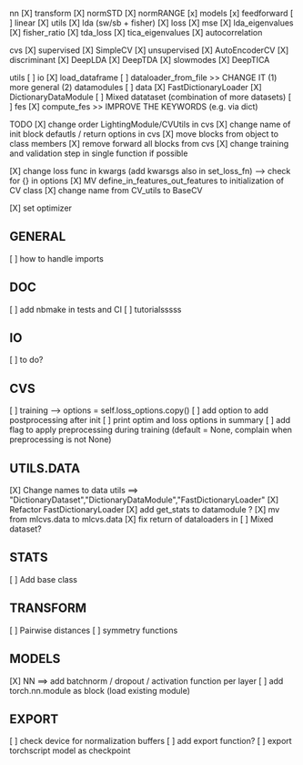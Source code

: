 nn
    [X] transform
        [X] normSTD
        [X] normRANGE
    [x] models 
        [x] feedforward
        [ ] linear
    [X] utils
        [X] lda (sw/sb + fisher)
    [X] loss
        [X] mse 
        [X] lda_eigenvalues
        [X] fisher_ratio
        [X] tda_loss
        [X] tica_eigenvalues
        [X] autocorrelation

cvs
    [X] supervised
        [X] SimpleCV
    [X] unsupervised
        [X] AutoEncoderCV
    [X] discriminant
        [X] DeepLDA 
        [X] DeepTDA
    [X] slowmodes
        [X] DeepTICA

utils 
    [ ] io
        [X] load_dataframe
        [ ] dataloader_from_file >> CHANGE IT (1) more general (2) datamodules
    [ ] data
        [X] FastDictionaryLoader
        [X] DictionaryDataModule
        [ ] Mixed datataset (combination of more datasets)
    [ ] fes
        [X] compute_fes >> IMPROVE THE KEYWORDS (e.g. via dict)

TODO
[X] change order LightingModule/CVUtils in cvs
[X] change name of init block defautls / return options in cvs
[X] move blocks from object to class members 
[X] remove forward all blocks from cvs
[X] change training and validation step in single function if possible

[X] change loss func in kwargs (add kwarsgs also in set_loss_fn) --> check for {} in options
[X] MV define_in_features_out_features to initialization of CV class
[X] change name from CV_utils to BaseCV

[X] set optimizer

## GENERAL

[ ] how to handle imports 

## DOC

[ ] add nbmake in tests and CI
[ ] tutorialsssss

## IO

[ ] to do? 

## CVS

[ ] training --> options = self.loss_options.copy()
[ ] add option to add postprocessing after init
[ ] print optim and loss options in summary
[ ] add flag to apply preprocessing during training (default = None, complain when preprocessing is not None)

## UTILS.DATA

[X] Change names to data utils ==> "DictionaryDataset","DictionaryDataModule","FastDictionaryLoader"
[X] Refactor FastDictionaryLoader
[X] add get_stats to datamodule ?
[X] mv from mlcvs.data to mlcvs.data
[X] fix return of dataloaders in 
[ ] Mixed dataset?

## STATS

[ ] Add base class

## TRANSFORM 

[ ] Pairwise distances
[ ] symmetry functions

## MODELS

[X] NN ==> add batchnorm / dropout / activation function  per layer
[ ] add torch.nn.module as block (load existing module)  

## EXPORT

[ ] check device for normalization buffers 
[ ] add export function?
[ ] export torchscript model as checkpoint



